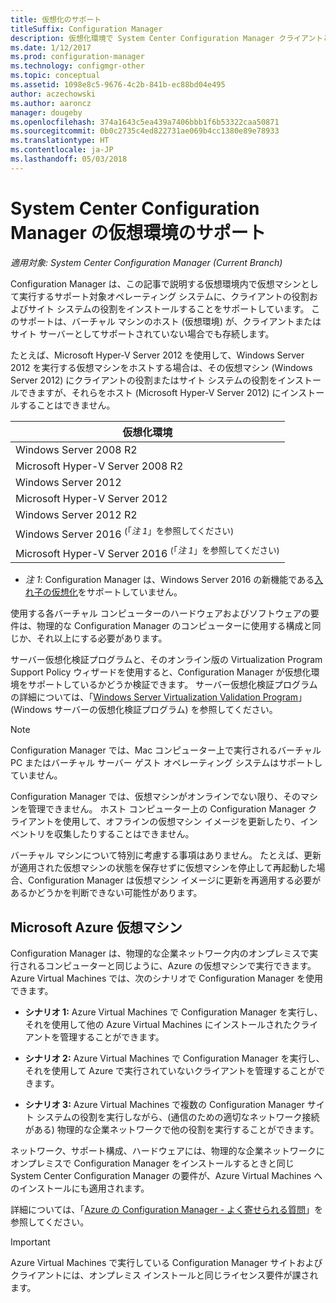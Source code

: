 ```yaml
---
title: 仮想化のサポート
titleSuffix: Configuration Manager
description: 仮想化環境で System Center Configuration Manager クライアントとサイト システムの役割をインストールするための要件を取得します。
ms.date: 1/12/2017
ms.prod: configuration-manager
ms.technology: configmgr-other
ms.topic: conceptual
ms.assetid: 1098e8c5-9676-4c2b-841b-ec88bd04e495
author: aczechowski
ms.author: aaroncz
manager: dougeby
ms.openlocfilehash: 374a1643c5ea439a7406bbb1f6b53322caa50871
ms.sourcegitcommit: 0b0c2735c4ed822731ae069b4cc1380e89e78933
ms.translationtype: HT
ms.contentlocale: ja-JP
ms.lasthandoff: 05/03/2018
---
```

# <a name="support-for-virtualization-environments-for-system-center-configuration-manager"></a>System Center Configuration Manager の仮想環境のサポート

*適用対象: System Center Configuration Manager (Current Branch)*

Configuration Manager は、この記事で説明する仮想環境内で仮想マシンとして実行するサポート対象オペレーティング システムに、クライアントの役割およびサイト システムの役割をインストールすることをサポートしています。 このサポートは、バーチャル マシンのホスト (仮想環境) が、クライアントまたはサイト サーバーとしてサポートされていない場合でも存続します。  

 たとえば、Microsoft Hyper-V Server 2012 を使用して、Windows Server 2012 を実行する仮想マシンをホストする場合は、その仮想マシン (Windows Server 2012) にクライアントの役割またはサイト システムの役割をインストールできますが、それらをホスト (Microsoft Hyper-V Server 2012) にインストールすることはできません。  

|仮想化環境|  
|--------------------------------|  
|Windows Server 2008 R2|  
|Microsoft Hyper-V Server 2008 R2|  
|Windows Server 2012|  
|Microsoft Hyper-V Server 2012|  
|Windows Server 2012 R2|
|Windows Server 2016 <sup>(「*注 1*」を参照してください)</sup>|
|Microsoft Hyper-V Server 2016 <sup>(「*注 1*」を参照してください)|
-  *注 1*: Configuration Manager は、Windows Server 2016 の新機能である[入れ子の仮想化](https://technet.microsoft.com/windows-server-docs/compute/hyper-v/what-s-new-in-hyper-v-on-windows#a-namebkmknestedanested-virtualization-new)をサポートしていません。


 使用する各バーチャル コンピューターのハードウェアおよびソフトウェアの要件は、物理的な Configuration Manager のコンピューターに使用する構成と同じか、それ以上にする必要があります。  

 サーバー仮想化検証プログラムと、そのオンライン版の Virtualization Program Support Policy ウィザードを使用すると、Configuration Manager が仮想化環境をサポートしているかどうか検証できます。 サーバー仮想化検証プログラムの詳細については、「[Windows Server Virtualization Validation Program](https://www.windowsservercatalog.com/svvp.aspx)」(Windows サーバーの仮想化検証プログラム) を参照してください。  

> [!NOTE]  
>  Configuration Manager では、Mac コンピューター上で実行されるバーチャル PC またはバーチャル サーバー ゲスト オペレーティング システムはサポートしていません。  

Configuration Manager では、仮想マシンがオンラインでない限り、そのマシンを管理できません。 ホスト コンピューター上の Configuration Manager クライアントを使用して、オフラインの仮想マシン イメージを更新したり、インベントリを収集したりすることはできません。  

バーチャル マシンについて特別に考慮する事項はありません。 たとえば、更新が適用された仮想マシンの状態を保存せずに仮想マシンを停止して再起動した場合、Configuration Manager は仮想マシン イメージに更新を再適用する必要があるかどうかを判断できない可能性があります。  

##  <a name="bkmk_Azure"></a> Microsoft Azure 仮想マシン  
 Configuration Manager は、物理的な企業ネットワーク内のオンプレミスで実行されるコンピューターと同じように、Azure の仮想マシンで実行できます。 Azure Virtual Machines では、次のシナリオで Configuration Manager を使用できます。  

-   **シナリオ 1:** Azure Virtual Machines で Configuration Manager を実行し、それを使用して他の Azure Virtual Machines にインストールされたクライアントを管理することができます。  

-   **シナリオ 2:** Azure Virtual Machines で Configuration Manager を実行し、それを使用して Azure で実行されていないクライアントを管理することができます。  

-   **シナリオ 3:** Azure Virtual Machines で複数の Configuration Manager サイト システムの役割を実行しながら、(通信のための適切なネットワーク接続がある) 物理的な企業ネットワークで他の役割を実行することができます。  

ネットワーク、サポート構成、ハードウェアには、物理的な企業ネットワークにオンプレミスで Configuration Manager をインストールするときと同じ System Center Configuration Manager の要件が、Azure Virtual Machines へのインストールにも適用されます。  

詳細については、「[Azure の Configuration Manager - よく寄せられる質問](/sccm/core/understand/configuration-manager-on-azure)」を参照してください。

> [!IMPORTANT]  
>  Azure Virtual Machines で実行している Configuration Manager サイトおよびクライアントには、オンプレミス インストールと同じライセンス要件が課されます。  
